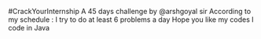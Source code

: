 #CrackYourInternship
A 45 days challenge by @arshgoyal sir
According to my schedule :
I try to do at least 6 problems a day
Hope you like my codes
I code in Java

